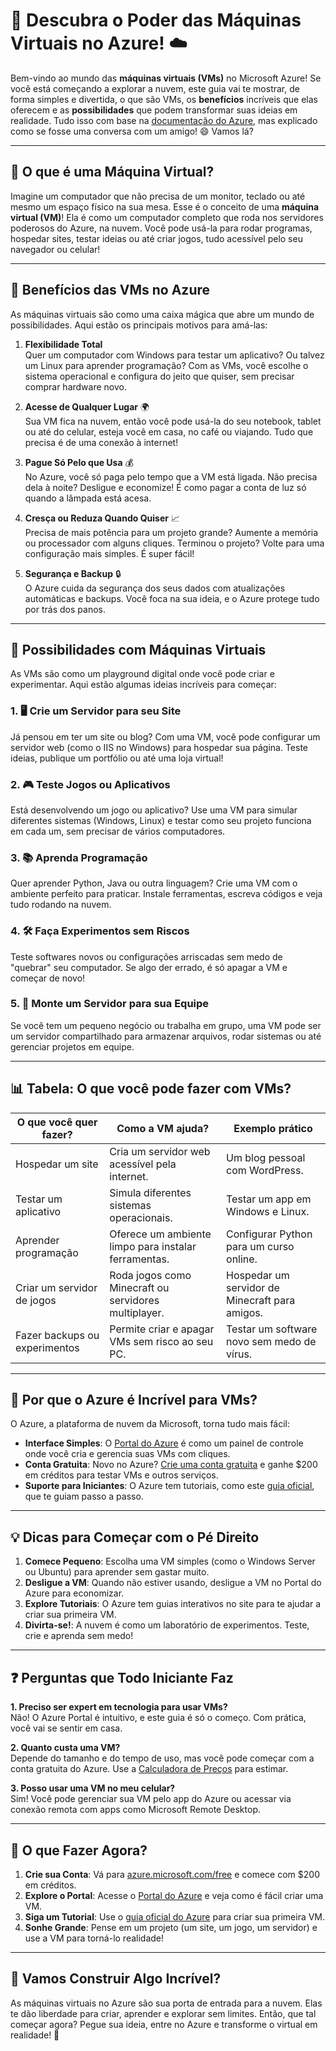 # 🌟 Descubra o Poder das Máquinas Virtuais no Azure! ☁️

Bem-vindo ao mundo das **máquinas virtuais (VMs)** no Microsoft Azure! Se você está começando a explorar a nuvem, este guia vai te mostrar, de forma simples e divertida, o que são VMs, os **benefícios** incríveis que elas oferecem e as **possibilidades** que podem transformar suas ideias em realidade. Tudo isso com base na [documentação do Azure](https://learn.microsoft.com/pt-br/azure/virtual-machines/windows/quick-create-portal), mas explicado como se fosse uma conversa com um amigo! 😄 Vamos lá?

---

## 🤔 O que é uma Máquina Virtual?

Imagine um computador que não precisa de um monitor, teclado ou até mesmo um espaço físico na sua mesa. Esse é o conceito de uma **máquina virtual (VM)**! Ela é como um computador completo que roda nos servidores poderosos do Azure, na nuvem. Você pode usá-la para rodar programas, hospedar sites, testar ideias ou até criar jogos, tudo acessível pelo seu navegador ou celular!

---

## 🎉 Benefícios das VMs no Azure

As máquinas virtuais são como uma caixa mágica que abre um mundo de possibilidades. Aqui estão os principais motivos para amá-las:

1. **Flexibilidade Total**  
   Quer um computador com Windows para testar um aplicativo? Ou talvez um Linux para aprender programação? Com as VMs, você escolhe o sistema operacional e configura do jeito que quiser, sem precisar comprar hardware novo.

2. **Acesse de Qualquer Lugar** 🌍  
   Sua VM fica na nuvem, então você pode usá-la do seu notebook, tablet ou até do celular, esteja você em casa, no café ou viajando. Tudo que precisa é de uma conexão à internet!

3. **Pague Só Pelo que Usa** 💰  
   No Azure, você só paga pelo tempo que a VM está ligada. Não precisa dela à noite? Desligue e economize! É como pagar a conta de luz só quando a lâmpada está acesa.

4. **Cresça ou Reduza Quando Quiser** 📈  
   Precisa de mais potência para um projeto grande? Aumente a memória ou processador com alguns cliques. Terminou o projeto? Volte para uma configuração mais simples. É super fácil!

5. **Segurança e Backup** 🔒  
   O Azure cuida da segurança dos seus dados com atualizações automáticas e backups. Você foca na sua ideia, e o Azure protege tudo por trás dos panos.

---

## 🚀 Possibilidades com Máquinas Virtuais

As VMs são como um playground digital onde você pode criar e experimentar. Aqui estão algumas ideias incríveis para começar:

### 1. 🖥 Crie um Servidor para seu Site
Já pensou em ter um site ou blog? Com uma VM, você pode configurar um servidor web (como o IIS no Windows) para hospedar sua página. Teste ideias, publique um portfólio ou até uma loja virtual!

### 2. 🎮 Teste Jogos ou Aplicativos
Está desenvolvendo um jogo ou aplicativo? Use uma VM para simular diferentes sistemas (Windows, Linux) e testar como seu projeto funciona em cada um, sem precisar de vários computadores.

### 3. 📚 Aprenda Programação
Quer aprender Python, Java ou outra linguagem? Crie uma VM com o ambiente perfeito para praticar. Instale ferramentas, escreva códigos e veja tudo rodando na nuvem.

### 4. 🛠 Faça Experimentos sem Riscos
Teste softwares novos ou configurações arriscadas sem medo de "quebrar" seu computador. Se algo der errado, é só apagar a VM e começar de novo!

### 5. 🏢 Monte um Servidor para sua Equipe
Se você tem um pequeno negócio ou trabalha em grupo, uma VM pode ser um servidor compartilhado para armazenar arquivos, rodar sistemas ou até gerenciar projetos em equipe.

---

## 📊 Tabela: O que você pode fazer com VMs?

| **O que você quer fazer?**         | **Como a VM ajuda?**                                   | **Exemplo prático**                             |
|------------------------------------|-------------------------------------------------------|------------------------------------------------|
| Hospedar um site                  | Cria um servidor web acessível pela internet.         | Um blog pessoal com WordPress.                 |
| Testar um aplicativo              | Simula diferentes sistemas operacionais.              | Testar um app em Windows e Linux.             |
| Aprender programação              | Oferece um ambiente limpo para instalar ferramentas.  | Configurar Python para um curso online.        |
| Criar um servidor de jogos        | Roda jogos como Minecraft ou servidores multiplayer.  | Hospedar um servidor de Minecraft para amigos. |
| Fazer backups ou experimentos     | Permite criar e apagar VMs sem risco ao seu PC.       | Testar um software novo sem medo de vírus.     |

---

## 🌈 Por que o Azure é Incrível para VMs?

O Azure, a plataforma de nuvem da Microsoft, torna tudo mais fácil:
- **Interface Simples**: O [Portal do Azure](https://portal.azure.com) é como um painel de controle onde você cria e gerencia suas VMs com cliques.
- **Conta Gratuita**: Novo no Azure? [Crie uma conta gratuita](https://azure.microsoft.com/free/) e ganhe $200 em créditos para testar VMs e outros serviços.
- **Suporte para Iniciantes**: O Azure tem tutoriais, como este [guia oficial](https://learn.microsoft.com/pt-br/azure/virtual-machines/windows/), que te guiam passo a passo.

---

## 💡 Dicas para Começar com o Pé Direito

1. **Comece Pequeno**: Escolha uma VM simples (como o Windows Server ou Ubuntu) para aprender sem gastar muito.
2. **Desligue a VM**: Quando não estiver usando, desligue a VM no Portal do Azure para economizar.
3. **Explore Tutoriais**: O Azure tem guias interativos no site para te ajudar a criar sua primeira VM.
4. **Divirta-se!**: A nuvem é como um laboratório de experimentos. Teste, crie e aprenda sem medo!

---

## ❓ Perguntas que Todo Iniciante Faz

**1. Preciso ser expert em tecnologia para usar VMs?**  
Não! O Azure Portal é intuitivo, e este guia é só o começo. Com prática, você vai se sentir em casa.

**2. Quanto custa uma VM?**  
Depende do tamanho e do tempo de uso, mas você pode começar com a conta gratuita do Azure. Use a [Calculadora de Preços](https://azure.microsoft.com/pricing/calculator/) para estimar.

**3. Posso usar uma VM no meu celular?**  
Sim! Você pode gerenciar sua VM pelo app do Azure ou acessar via conexão remota com apps como Microsoft Remote Desktop.

---

## 🎯 O que Fazer Agora?

1. **Crie sua Conta**: Vá para [azure.microsoft.com/free](https://azure.microsoft.com/free) e comece com $200 em créditos.
2. **Explore o Portal**: Acesse o [Portal do Azure](https://portal.azure.com) e veja como é fácil criar uma VM.
3. **Siga um Tutorial**: Use o [guia oficial do Azure](https://learn.microsoft.com/pt-br/azure/virtual-machines/windows/quick-create-portal) para criar sua primeira VM.
4. **Sonhe Grande**: Pense em um projeto (um site, um jogo, um servidor) e use a VM para torná-lo realidade!

---

## 🌟 Vamos Construir Algo Incrível?

As máquinas virtuais no Azure são sua porta de entrada para a nuvem. Elas te dão liberdade para criar, aprender e explorar sem limites. Então, que tal começar agora? Pegue sua ideia, entre no Azure e transforme o virtual em realidade! 🚀

